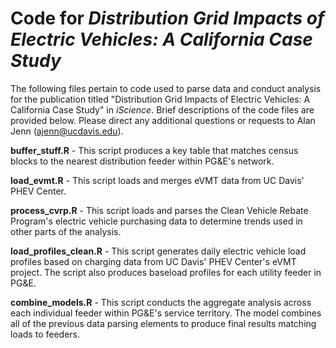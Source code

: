 # Code for *Distribution Grid Impacts of Electric Vehicles: A California Case Study*

The following files pertain to code used to parse data and conduct analysis for the publication titled "Distribution Grid Impacts of Electric Vehicles: A California Case Study" in *iScience*.  Brief descriptions of the code files are provided below.  Please direct any additional questions or requests to Alan Jenn (ajenn@ucdavis.edu).

**buffer_stuff.R** - This script produces a key table that matches census blocks to the nearest distribution feeder within PG&E's network.

**load_evmt.R** - This script loads and merges eVMT data from UC Davis' PHEV Center.

**process_cvrp.R** - This script loads and parses the Clean Vehicle Rebate Program's electric vehicle purchasing data to determine trends used in other parts of the analysis.

**load_profiles_clean.R** - This script generates daily electric vehicle load profiles based on charging data from UC Davis' PHEV Center's eVMT project.  The script also produces baseload profiles for each utility feeder in PG&E.

**combine_models.R** - This script conducts the aggregate analysis across each individual feeder within PG&E's service territory.  The model combines all of the previous data parsing elements to produce final results matching loads to feeders.
